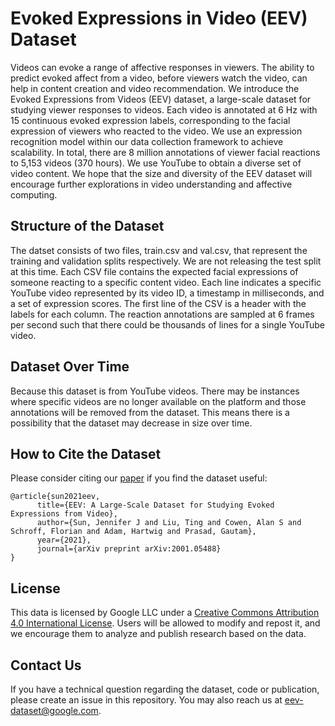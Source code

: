 # Evoked Expressions in Video (EEV) Dataset

Videos can evoke a range of affective responses in viewers. The ability to predict evoked affect from a video, before viewers watch the video, can help in content creation and video recommendation. We introduce the Evoked Expressions from Videos (EEV) dataset, a large-scale dataset for studying viewer responses to videos. Each video is annotated at 6 Hz with 15 continuous evoked expression labels, corresponding to the facial expression of viewers who reacted to the video. We use an expression recognition model within our data collection framework to achieve scalability. In total, there are 8 million annotations of viewer facial reactions to 5,153 videos (370 hours). We use YouTube to obtain a diverse set of video content. We hope that the size and diversity of the EEV dataset will encourage further explorations in video understanding and affective computing.

## Structure of the Dataset

The datset consists of two files, train.csv and val.csv, that represent the training and validation splits respectively. We are not releasing the test split at this time. Each CSV file contains the expected facial expressions of someone reacting to a specific content video. Each line indicates a specific YouTube video represented by its video ID, a timestamp in milliseconds, and a set of expression scores. The first line of the CSV is a header with the labels for each column. The reaction annotations are sampled at 6 frames per second such that there could be thousands of lines for a single YouTube video.

## Dataset Over Time

Because this dataset is from YouTube videos. There may be instances where specific videos are no longer available on the platform and those annotations will be removed from the dataset. This means there is a possibility that the dataset may decrease in size over time.

## How to Cite the Dataset

Please consider citing our [paper](https://arxiv.org/abs/2001.05488) if you find the dataset useful:

```
@article{sun2021eev,
      title={EEV: A Large-Scale Dataset for Studying Evoked Expressions from Video}, 
      author={Sun, Jennifer J and Liu, Ting and Cowen, Alan S and Schroff, Florian and Adam, Hartwig and Prasad, Gautam},
      year={2021},
      journal={arXiv preprint arXiv:2001.05488}
}
```
## License

This data is licensed by Google LLC under a [Creative Commons Attribution 4.0 International License](http://creativecommons.org/licenses/by/4.0/). Users will be allowed to modify and repost it, and we encourage them to analyze and publish research based on the data.

## Contact Us

If you have a technical question regarding the dataset, code or publication, please create an issue in this repository. You may also reach us at eev-dataset@google.com.
